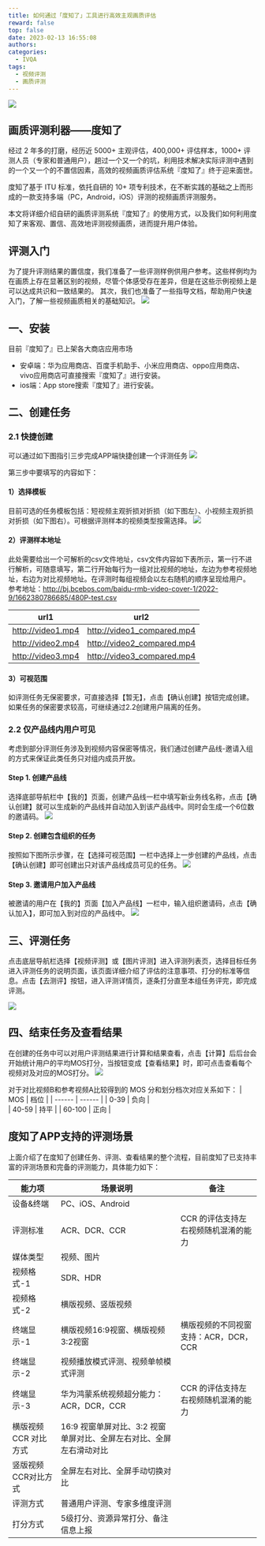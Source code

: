 ```yaml
---
title: 如何通过「度知了」工具进行高效主观画质评估
reward: false
top: false  
date: 2023-02-13 16:55:08
authors:
categories:
  - IVQA
tags:
  - 视频评测
  - 画质评测
---
```


![](1.png)
## 画质评测利器——度知了
经过 2 年多的打磨，经历近 5000+ 主观评估，400,000+ 评估样本，1000+ 评测人员（专家和普通用户），趟过一个又一个的坑，利用技术解决实际评测中遇到的一个又一个的不置信因素，高效的视频画质评估系统『度知了』终于迎来面世。

度知了基于 ITU 标准，依托自研的 10+ 项专利技术，在不断实践的基础之上而形成的一款支持多端（PC，Android，iOS）评测的视频画质评测服务。
<!--more-->

本文将详细介绍自研的画质评测系统『度知了』的使用方式，以及我们如何利用度知了来客观、置信、高效地评测视频画质，进而提升用户体验。

## 评测入门
为了提升评测结果的置信度，我们准备了一些评测样例供用户参考。这些样例均为在画质上存在显著区别的视频，尽管个体感受存在差异，但是在这些示例视频上是可以达成共识和一致结果的。
其次，我们也准备了一些指导文档，帮助用户快速入门，了解一些视频画质相关的基础知识。
![](1-sample.png)

## 一、安装
目前『度知了』已上架各大商店应用市场
* 安卓端：华为应用商店、百度手机助手、小米应用商店、oppo应用商店、vivo应用商店可直接搜索『度知了』进行安装。
* ios端：App store搜索『度知了』进行安装。

## 二、创建任务
### 2.1 快捷创建
可以通过如下图指引三步完成APP端快捷创建一个评测任务
![](1_createTask.png)
<!-- #### Step 1. 点击首页下方+号，进入创建任务页面
#### Step 2. 如果评测任务无保密要求，点击确认创建即可
#### Step 3. 选择模板、填写测试样本地址、选择可视范围后完成创建 -->
第三步中要填写的内容如下：
#### 1）选择模板
目前可选的任务模板包括：短视频主观折损对折损（如下图左）、小视频主观折损对折损（如下图右）。可根据评测样本的视频类型按需选择。
![](2-template.png)

#### 2）评测样本地址
此处需要给出一个可解析的csv文件地址，csv文件内容如下表所示，第一行不进行解析，可随意填写，第二行开始每行为一组对比视频的地址，左边为参考视频地址，右边为对比视频地址。在评测时每组视频会以左右随机的顺序呈现给用户。
参考地址：http://bj.bcebos.com/baidu-rmb-video-cover-1/2022-9/1662380786685/480P-test.csv
<!-- ![](3_csvDetail.png) -->
| url1 | url2 | 
| ------ | ------ | 
| http://video1.mp4 | http://video1_compared.mp4 |  
| http://video2.mp4 | http://video2_compared.mp4 | 
| http://video3.mp4 | http://video3_compared.mp4 | 

#### 3）可视范围
如评测任务无保密要求，可直接选择【暂无】，点击【确认创建】按钮完成创建。
如果任务的保密要求较高，可继续通过2.2创建用户隔离的任务。

### 2.2 仅产品线内用户可见
考虑到部分评测任务涉及到视频内容保密等情况，我们通过创建产品线-邀请入组的方式来保证此类任务只对组内成员开放。
#### Step 1. 创建产品线
选择底部导航栏中【我的】页面，创建产品线一栏中填写新业务线名称，点击【确认创建】就可以生成新的产品线并自动加入到该产品线中。同时会生成一个6位数的邀请码。
![](5-createProduct.png)
#### Step 2. 创建包含组织的任务
按照如下图所示步骤，在【选择可视范围】一栏中选择上一步创建的产品线，点击【确认创建】即可创建出只对该产品线成员可见的任务。
![](6-createTaskWithProduct.png)
#### Step 3. 邀请用户加入产品线
被邀请的用户在【我的】页面【加入产品线】一栏中，输入组织邀请码，点击【确认加入】，即可加入到对应的产品线中。
![](10-joinGroup.jpg)

<!-- ![](7-create.png) -->

## 三、评测任务
点击底层导航栏选择【视频评测】或【图片评测】进入评测列表页，选择目标任务进入评测任务的说明页面，该页面详细介绍了评估的注意事项、打分的标准等信息。点击【去测评】按钮，进入评测详情页，逐条打分直至本组任务评完，即完成评测。
<!-- ![](8-startTask.png) -->
![](9-startEvaluate.png)

## 四、结束任务及查看结果
在创建的任务中可以对用户评测结果进行计算和结果查看，点击【计算】后后台会开始统计用户的平均MOS打分，当按钮变成【查看结果】时，即可点击查看每个视频对及对应的MOS打分。
![](11-endTask.png)

对于对比视频B和参考视频A比较得到的 MOS 分和划分档次对应关系如下：
| MOS | 档位 | 
| ------ | ------ | 
| 0-39 | 负向 |  
| 40-59 | 持平 | 
| 60-100 | 正向 |  

## 度知了APP支持的评测场景
上面介绍了在度知了创建任务、评测、查看结果的整个流程，目前度知了已支持丰富的评测场景和完备的评测能力，具体能力如下：

| 能力项 | 场景说明 | 备注 |
| ------ | ------ | ------ |
| 设备&终端 | PC、iOS、Android |  |
| 评测标准 | ACR、DCR、CCR | CCR 的评估支持左右视频随机混淆的能力 |
| 媒体类型 | 视频、图片 |  |
| 视频格式-1 | SDR、HDR  |  |
| 视频格式-2 | 横版视频、竖版视频 | |
| 终端显示-1 | 横版视频16:9视窗、横版视频3:2视窗 | 横版视频的不同视窗支持：ACR，DCR，CCR |
| 终端显示-2 | 视频播放模式评测、视频单帧模式评测 |  |
| 终端显示-3 | 华为鸿蒙系统视频超分能力：ACR，DCR，CCR | CCR 的评估支持左右视频随机混淆的能力 |
| 横版视频CCR 对比方式 | 16:9 视窗单屏对比、3:2 视窗单屏对比、全屏左右对比、全屏左右滑动对比 |  |
| 竖版视频CCR对比方式 | 全屏左右对比、全屏手动切换对比 |  |
| 评测方式 | 普通用户评测、专家多维度评测 | |
| 打分方式 | 5级打分、资源异常打分、备注信息上报 | |

<!-- 短视频对比评测：
![](4-1duanshipin.png) -->